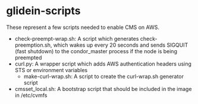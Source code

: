# glidein-scripts

These represent a few scripts needed to enable CMS on AWS.

   * check-preempt-wrap.sh: A script which generates check-preemption.sh, which wakes up every 20 seconds and sends SIGQUIT (fast shutdown) to the condor_master process if the node is being preempted
   * curl.py: A wrapper script which adds AWS authentication headers using STS or environment variables
      * make-curl-wrap.sh: A script to create the curl-wrap.sh generator script
   * cmsset_local.sh: A bootstrap script that should be included in the image in /etc/cvmfs

